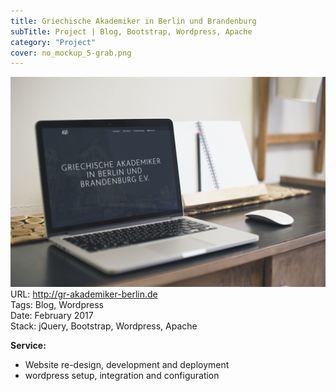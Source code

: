 ```yaml
---
title: Griechische Akademiker in Berlin und Brandenburg
subTitle: Project | Blog, Bootstrap, Wordpress, Apache
category: "Project"
cover: no_mockup_5-grab.png
---
```

![Mockup- Griechische Akademiker in Berlin und Brandenburg](./no_mockup_5-grab.png)
URL: http://gr-akademiker-berlin.de  
Tags: Blog, Wordpress  
Date: February 2017  
Stack: jQuery, Bootstrap, Wordpress, Apache

**Service:**

* Website re-design, development and deployment
* wordpress setup, integration and configuration  

